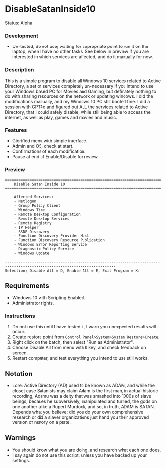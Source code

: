 # DisableSatanInside10
Status: Alpha

### Development
- Un-tested, do not use; waiting for appropriate point to run it on the laptop, when I have no other tasks. See below in preview if you are interested in which services are affected, and do it manually for now.

### Description
This is a simple program to disable all Windows 10 services related to Active Directory, a set of services completely un-necessary if you intend to use your Windows based PC for Movies and Gaming, but definately nothing to do with sharing resources on the network or updating windows. I did the modifications manually, and my Windows 10 PC still booted fine. I did a session with GPT4o and figured out ALL the services related to Active Directory, that I could safely disable, while still being able to access the internet, as well as play, games and movies and music.

### Features
- Glorified menu with simple interface.
- Admin and OS, check at start.
- Confirmations of each modification.
- Pause at end of Enable/Disable for review.

### Preview
```
========================================================================================================================
    Disable Satan Inside 10
========================================================================================================================

    Affected Services:
    - Netlogon
    - Group Policy Client
    - Windows Time
    - Remote Desktop Configuration
    - Remote Desktop Services
    - Remote Registry
    - IP Helper
    - SSDP Discovery
    - Function Discovery Provider Host
    - Function Discovery Resource Publication
    - Windows Error Reporting Service
    - Diagnostic Policy Service
    - Windows Update

------------------------------------------------------------------------------------------------------------------------
Selection; Disable All = D, Enable All = E, Exit Program = X: 
```

## Requirements
- Windows 10 with Scripting Enabled.
- Administrator rights.

### Instructions
1. Do not use this until I have tested it, I warn you unexpected results will occur.
2. Create restore point from `Control Panel>System>System Restore>Create`.
3. Right click on the batch, then select "Run as Administrator".
4. Choose Disable All from menu with `D` key, and check feedback on screen.
5. Restart computer, and test everything you intend to use still works.

## Notation
- Lore: Active Directory (AD) used to be known as ADAM, and while the closet case Satanists may claim Adam is the first man, in actual historic recording, Adamu was a deity that was smashed into 1000s of slave beings, becaues he subversively, manipulated and turned, the gods on one another alike a Rupert Murdock, and so, in truth, ADAM is SATAN. Depends what you believe; did you do your own comprehensive research or did a slaver organizations just hand you their approved version of history on a plate.

## Warnings
- You should know what you are doing, and research what each one does. 
- I say again do not use this script, unless you have backed up your settings.  
